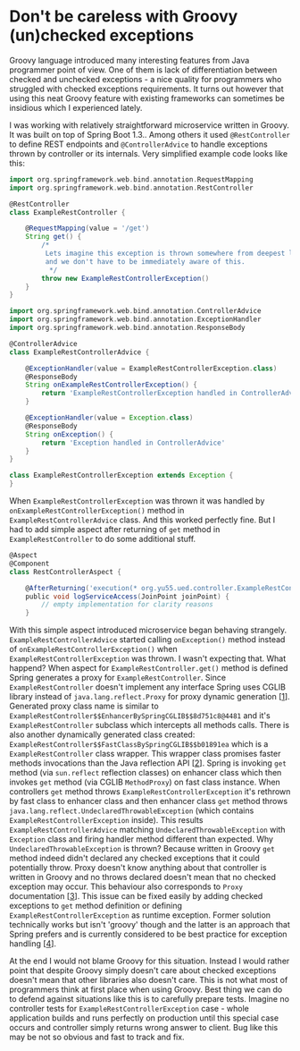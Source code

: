 # Don't be careless with Groovy (un)checked exceptions

Groovy language introduced many interesting features from Java programmer point of view. One of them is lack of differentiation between checked and unchecked exceptions - a nice quality for programmers who struggled with checked exceptions requirements. It turns out however that using this neat Groovy feature with existing frameworks can sometimes be insidious which I experienced lately.

I was working with relatively straightforward microservice written in Groovy. It was built on top of Spring Boot 1.3.. Among others it used `@RestController` to define REST endpoints and `@ControllerAdvice` to handle exceptions thrown by controller or its internals.
Very simplified example code looks like this:

```groovy
import org.springframework.web.bind.annotation.RequestMapping
import org.springframework.web.bind.annotation.RestController

@RestController
class ExampleRestController {

    @RequestMapping(value = '/get')
    String get() {
        /*
         Lets imagine this exception is thrown somewhere from deepest layers of our service code
         and we don't have to be immediately aware of this.
          */
        throw new ExampleRestControllerException()
    }
}
```
```groovy
import org.springframework.web.bind.annotation.ControllerAdvice
import org.springframework.web.bind.annotation.ExceptionHandler
import org.springframework.web.bind.annotation.ResponseBody

@ControllerAdvice
class ExampleRestControllerAdvice {

    @ExceptionHandler(value = ExampleRestControllerException.class)
    @ResponseBody
    String onExampleRestControllerException() {
        return 'ExampleRestControllerException handled in ControllerAdvice'
    }

    @ExceptionHandler(value = Exception.class)
    @ResponseBody
    String onException() {
        return 'Exception handled in ControllerAdvice'
    }
}
```
```groovy
class ExampleRestControllerException extends Exception {
}
```

When `ExampleRestControllerException` was thrown it was handled by `onExampleRestControllerException()` method in `ExampleRestControllerAdvice` class. And this worked perfectly fine.
But I had to add simple aspect after returning of `get` method in `ExampleRestController` to do some additional stuff.
```groovy
@Aspect
@Component
class RestControllerAspect {

    @AfterReturning('execution(* org.yu55.ued.controller.ExampleRestController.get())')
    public void logServiceAccess(JoinPoint joinPoint) {
        // empty implementation for clarity reasons
    }
```

With this simple aspect introduced microservice began behaving strangely. `ExampleRestControllerAdvice` started calling `onException()` method instead of `onExampleRestControllerException()` when `ExampleRestControllerException` was thrown. I wasn't expecting that. What happend?
When aspect for `ExampleRestController.get()` method is defined Spring generates a proxy for `ExampleRestController`. Since `ExampleRestController` doesn't implement any interface Spring uses CGLIB library instead of `java.lang.reflect.Proxy` for proxy dynamic generation [[1](http://docs.spring.io/spring/docs/4.2.4.RELEASE/spring-framework-reference/html/aop.html#aop-proxying)]. Generated proxy class name is similar to `ExampleRestController$$EnhancerBySpringCGLIB$$8d751c8@4481` and it's `ExampleRestController` subclass which intercepts all methods calls. There is also another dynamically generated class created: `ExampleRestController$$FastClassBySpringCGLIB$$b01891ea` which is a `ExampleRestController` class wrapper. This wrapper class promises faster methods invocations than the Java reflection API [[2](https://dzone.com/articles/cglib-missing-manual)]. Spring is invoking `get` method (via `sun.reflect` reflection classes) on enhancer class which then invokes `get` method (via CGLIB `MethodProxy`) on fast class instance. When controllers `get` method throws `ExampleRestControllerException` it's rethrown by fast class to enhancer class and then enhancer class `get` method throws `java.lang.reflect.UndeclaredThrowableException` (which contains `ExampleRestControllerException` inside). This results `ExampleRestControllerAdvice` matching `UndeclaredThrowableException` with `Exception` class and firing handler method different than expected. Why `UndeclaredThrowableException` is thrown? Because written in Groovy `get` method indeed didn't declared any checked exceptions that it could potentially throw. Proxy doesn't know anything about that controller is written in Groovy and no throws declared doesn't mean that no checked exception may occur. This behaviour also corresponds to `Proxy` documentation [[3](https://docs.oracle.com/javase/8/docs/api/java/lang/reflect/Proxy.html)].
This issue can be fixed easily by adding checked exceptions to `get` method definition or defining `ExampleRestControllerException` as runtime exception. Former solution technically works but isn't 'groovy' though and the latter is an approach that Spring prefers and is currently considered to be best practice for exception handling [[4](http://www.javacodegeeks.com/2012/03/why-should-you-use-unchecked-exceptions.html)].

At the end I would not blame Groovy for this situation. Instead I would rather point that despite Groovy simply doesn't care about checked exceptions doesn't mean that other libraries also doesn't care. This is not what most of programmers think at first place when using Groovy. Best thing we can do to defend against situations like this is to carefully prepare tests. Imagine no controller tests for `ExampleRestControllerException` case - whole application builds and runs perfectly on production until this special case occurs and controller simply returns wrong answer to client. Bug like this may be not so obvious and fast to track and fix.

